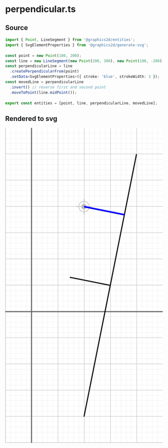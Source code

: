 
# perpendicular.ts

## Source

```ts
import { Point, LineSegment } from '@graphics2d/entities';
import { SvgElementProperties } from '@graphics2d/generate-svg';

const point = new Point(100, 200);
const line = new LineSegment(new Point(200, 300), new Point(100, -200));
const perpendicularLine = line
  .createPerpendicularFrom(point)
  .setData<SvgElementProperties>({ stroke: 'blue', strokeWidth: 3 });
const movedLine = perpendicularLine
  .invert() // reverse first and second point
  .moveToPoint(line.midPoint());

export const entities = [point, line, perpendicularLine, movedLine];

```


## Rendered to svg

![perpendicular.ts](./perpendicular.svg)

